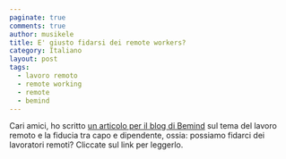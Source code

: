 ```yaml
---
paginate: true
comments: true
author: musikele
title: E' giusto fidarsi dei remote workers?
category: Italiano
layout: post
tags:
  - lavoro remoto
  - remote working
  - remote
  - bemind
---
```



Cari amici, ho scritto [un articolo per il blog di Bemind](https://medium.com/bemind-me/e-giusto-fidarsi-dei-remote-workers-987ecc2d65be) sul tema del lavoro remoto e la fiducia tra capo e dipendente, ossia: possiamo fidarci dei lavoratori remoti? Cliccate sul link per leggerlo.